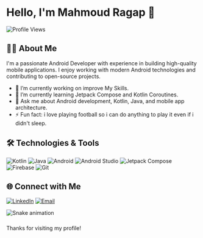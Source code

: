 # Hello, I'm Mahmoud Ragap 👋

![Profile Views](https://komarev.com/ghpvc/?username=yourusername&color=green&style=flat-square)

## 👨‍💻 About Me

I'm a passionate Android Developer with experience in building high-quality mobile applications. I enjoy working with modern Android technologies and contributing to open-source projects.

- 🔭 I’m currently working on improve My Skills.
- 🌱 I’m currently learning Jetpack Compose and Kotlin Coroutines.
- 💬 Ask me about Android development, Kotlin, Java, and mobile app architecture.
- ⚡ Fun fact: i love playing football so i can do anything to play it even if i didn't sleep.

## 🛠️ Technologies & Tools

![Kotlin](https://img.shields.io/badge/-Kotlin-333333?style=flat&logo=kotlin)
![Java](https://img.shields.io/badge/-Java-333333?style=flat&logo=java)
![Android](https://img.shields.io/badge/-Android-333333?style=flat&logo=android)
![Android Studio](https://img.shields.io/badge/-Android%20Studio-333333?style=flat&logo=android-studio)
![Jetpack Compose](https://img.shields.io/badge/-Jetpack%20Compose-333333?style=flat&logo=jetpack-compose)
![Firebase](https://img.shields.io/badge/-Firebase-333333?style=flat&logo=firebase)
![Git](https://img.shields.io/badge/-Git-333333?style=flat&logo=git)


## 🌐 Connect with Me

[![LinkedIn](https://img.shields.io/badge/LinkedIn-0077B5?style=flat&logo=linkedin)](https://www.linkedin.com/in/mahmoud-ragap-3a9973219/)
[![Email](https://img.shields.io/badge/Email-D14836?style=flat&logo=gmail)](mailto:maragap77@gmail.com)

<img src="https://raw.githubusercontent.com/mahmoudragap77/mahmoudragap77/output/snake.svg" alt="Snake animation" />

###


Thanks for visiting my profile!
